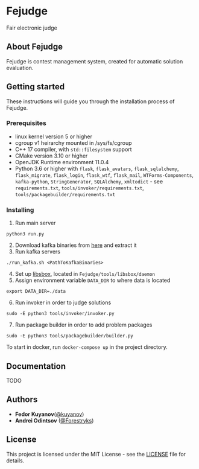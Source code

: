 # Fejudge

Fair electronic judge

## About Fejudge

Fejudge is contest management system, created for automatic solution evaluation.

## Getting started

These instructions will guide you through the installation process of Fejudge.

### Prerequisites

- linux kernel version 5 or higher
- cgroup v1 heirarchy mounted in /sys/fs/cgroup
- C++ 17 compiler, with `std::filesystem` support
- CMake version 3.10 or higher
- OpenJDK Runtime environment 11.0.4
- Python 3.6 or higher with `flask`, `flask_avatars`, `flask_sqlalchemy`, `flask_migrate`, `flask_login`, `flask_wtf`, `flask_mail`, `WTForms-Components`, `kafka-python`, `StringGenerator`, `SQLAlchemy`, `xmltodict` - see `requirements.txt`, `tools/invoker/requirements.txt`, `tools/packagebuilder/requirements.txt`

### Installing

1. Run main server
```
python3 run.py
```
2. Download kafka binaries from [here](https://kafka.apache.org/downloads) and extract it
3. Run kafka servers
```
./run_kafka.sh <PathToKafkaBinaries>
```
4. Set up [libsbox](https://github.com/Forestryks/libsbox), located in `Fejudge/tools/libsbox/daemon`
5. Assign environment variable `DATA_DIR` to where data is located
```
export DATA_DIR=./data
```
6. Run invoker in order to judge solutions
```
sudo -E python3 tools/invoker/invoker.py
```
7. Run package builder in order to add problem packages
```
sudo -E python3 tools/packagebuilder/builder.py
```

To start in docker, run `docker-compose up` in the project directory.

## Documentation

TODO

## Authors

- **Fedor Kuyanov**([@kuyanov](https://github.com/kuyanov))
- **Andrei Odintsov** ([@Forestryks](https://github.com/Forestryks))

## License

This project is licensed under the MIT License - see the [LICENSE](LICENSE) file for details.



